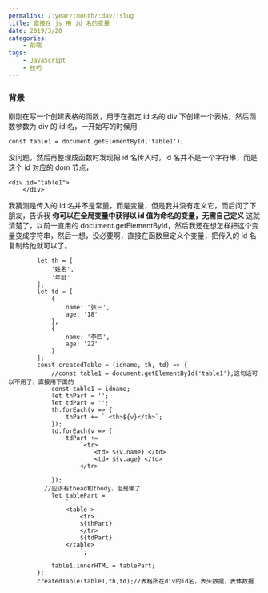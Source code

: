 ```yaml
---
permalink: /:year/:month/:day/:slug
title: 直接在 js 用 id 名的变量
date: 2019/3/20
categories:
    - 前端
tags:
    - JavaScript
    - 技巧
---
```


### 背景

刚刚在写一个创建表格的函数，用于在指定 id 名的 div 下创建一个表格，然后函数参数为 div 的 id 名，一开始写的时候用

```
const table1 = document.getElementById('table1');
```

没问题，然后再整理成函数时发现把 id 名传入时，id 名并不是一个字符串，而是这个 id 对应的 dom 节点，

```
<div id="table1">
    </div>
```

我猜测是传入的 id 名并不是常量，而是变量，但是我并没有定义它，而后问了下朋友，告诉我
**你可以在全局变量中获得以 id 值为命名的变量，无需自己定义**
这就清楚了，以前一直用的 document.getElementById，然后我还在想怎样把这个变量变成字符串，然后一想，没必要啊，直接在函数里定义个变量，把传入的 id 名复制给他就可以了。

```
        let th = [
            '姓名',
            '年龄'
        ];
        let td = [
            {
                name: '张三',
                age: '18'
            },
            {
                name: '李四',
                age: '22'
            }
        ];
        const createdTable = (idname, th, td) => {
            //const table1 = document.getElementById('table1');这句话可以不用了，直接用下面的
            const table1 = idname;
            let thPart = '';
            let tdPart = '';
            th.forEach(v => {
                thPart += ` <th>${v}</th>`;
            });
            td.forEach(v => {
                tdPart +=
                    `<tr>
                        <td> ${v.name} </td>
                        <td> ${v.age} </td>
                    </tr>
                    `
            });
          //应该有thead和tbody，但是懒了
            let tablePart =
                `
                <table >
                    <tr>
                    ${thPart}
                    </tr>
                    ${tdPart}
                </table>
                    `;

            table1.innerHTML = tablePart;
        };
        createdTable(table1,th,td);//表格所在div的id名，表头数据，表体数据
```
